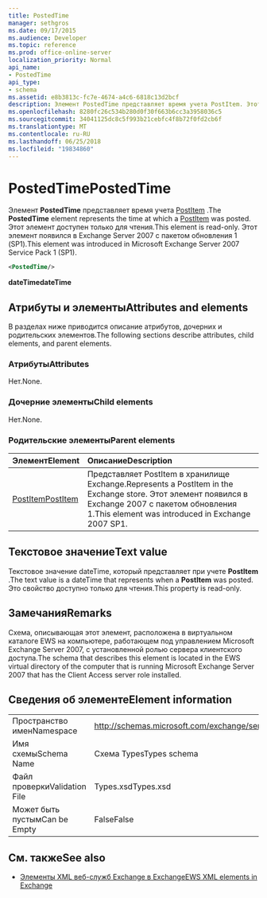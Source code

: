 ```yaml
---
title: PostedTime
manager: sethgros
ms.date: 09/17/2015
ms.audience: Developer
ms.topic: reference
ms.prod: office-online-server
localization_priority: Normal
api_name:
- PostedTime
api_type:
- schema
ms.assetid: e8b3813c-fc7e-4674-a4c6-6818c13d2bcf
description: Элемент PostedTime представляет время учета PostItem. Этот элемент доступен только для чтения. Этот элемент появился в Exchange Server 2007 с пакетом обновления 1 (SP1).
ms.openlocfilehash: 8280fc26c534b280d0f30f663b6cc3a3958036c5
ms.sourcegitcommit: 34041125dc8c5f993b21cebfc4f8b72f0fd2cb6f
ms.translationtype: MT
ms.contentlocale: ru-RU
ms.lasthandoff: 06/25/2018
ms.locfileid: "19834860"
---
```

# <a name="postedtime"></a><span data-ttu-id="9cab4-105">PostedTime</span><span class="sxs-lookup"><span data-stu-id="9cab4-105">PostedTime</span></span>

<span data-ttu-id="9cab4-106">Элемент **PostedTime** представляет время учета [PostItem](postitem.md) .</span><span class="sxs-lookup"><span data-stu-id="9cab4-106">The **PostedTime** element represents the time at which a [PostItem](postitem.md) was posted.</span></span> <span data-ttu-id="9cab4-107">Этот элемент доступен только для чтения.</span><span class="sxs-lookup"><span data-stu-id="9cab4-107">This element is read-only.</span></span> <span data-ttu-id="9cab4-108">Этот элемент появился в Exchange Server 2007 с пакетом обновления 1 (SP1).</span><span class="sxs-lookup"><span data-stu-id="9cab4-108">This element was introduced in Microsoft Exchange Server 2007 Service Pack 1 (SP1).</span></span> 
  
```xml
<PostedTime/>
```

 <span data-ttu-id="9cab4-109">**dateTime**</span><span class="sxs-lookup"><span data-stu-id="9cab4-109">**dateTime**</span></span>
## <a name="attributes-and-elements"></a><span data-ttu-id="9cab4-110">Атрибуты и элементы</span><span class="sxs-lookup"><span data-stu-id="9cab4-110">Attributes and elements</span></span>

<span data-ttu-id="9cab4-111">В разделах ниже приводится описание атрибутов, дочерних и родительских элементов.</span><span class="sxs-lookup"><span data-stu-id="9cab4-111">The following sections describe attributes, child elements, and parent elements.</span></span>
  
### <a name="attributes"></a><span data-ttu-id="9cab4-112">Атрибуты</span><span class="sxs-lookup"><span data-stu-id="9cab4-112">Attributes</span></span>

<span data-ttu-id="9cab4-113">Нет.</span><span class="sxs-lookup"><span data-stu-id="9cab4-113">None.</span></span>
  
### <a name="child-elements"></a><span data-ttu-id="9cab4-114">Дочерние элементы</span><span class="sxs-lookup"><span data-stu-id="9cab4-114">Child elements</span></span>

<span data-ttu-id="9cab4-115">Нет.</span><span class="sxs-lookup"><span data-stu-id="9cab4-115">None.</span></span>
  
### <a name="parent-elements"></a><span data-ttu-id="9cab4-116">Родительские элементы</span><span class="sxs-lookup"><span data-stu-id="9cab4-116">Parent elements</span></span>

|<span data-ttu-id="9cab4-117">**Элемент**</span><span class="sxs-lookup"><span data-stu-id="9cab4-117">**Element**</span></span>|<span data-ttu-id="9cab4-118">**Описание**</span><span class="sxs-lookup"><span data-stu-id="9cab4-118">**Description**</span></span>|
|:-----|:-----|
|[<span data-ttu-id="9cab4-119">PostItem</span><span class="sxs-lookup"><span data-stu-id="9cab4-119">PostItem</span></span>](postitem.md) <br/> |<span data-ttu-id="9cab4-120">Представляет PostItem в хранилище Exchange.</span><span class="sxs-lookup"><span data-stu-id="9cab4-120">Represents a PostItem in the Exchange store.</span></span> <span data-ttu-id="9cab4-121">Этот элемент появился в Exchange 2007 с пакетом обновления 1.</span><span class="sxs-lookup"><span data-stu-id="9cab4-121">This element was introduced in Exchange 2007 SP1.</span></span>  <br/> |
   
## <a name="text-value"></a><span data-ttu-id="9cab4-122">Текстовое значение</span><span class="sxs-lookup"><span data-stu-id="9cab4-122">Text value</span></span>

<span data-ttu-id="9cab4-123">Текстовое значение dateTime, который представляет при учете **PostItem** .</span><span class="sxs-lookup"><span data-stu-id="9cab4-123">The text value is a dateTime that represents when a **PostItem** was posted.</span></span> <span data-ttu-id="9cab4-124">Это свойство доступно только для чтения.</span><span class="sxs-lookup"><span data-stu-id="9cab4-124">This property is read-only.</span></span> 
  
## <a name="remarks"></a><span data-ttu-id="9cab4-125">Замечания</span><span class="sxs-lookup"><span data-stu-id="9cab4-125">Remarks</span></span>

<span data-ttu-id="9cab4-126">Схема, описывающая этот элемент, расположена в виртуальном каталоге EWS на компьютере, работающем под управлением Microsoft Exchange Server 2007, с установленной ролью сервера клиентского доступа.</span><span class="sxs-lookup"><span data-stu-id="9cab4-126">The schema that describes this element is located in the EWS virtual directory of the computer that is running Microsoft Exchange Server 2007 that has the Client Access server role installed.</span></span>
  
## <a name="element-information"></a><span data-ttu-id="9cab4-127">Сведения об элементе</span><span class="sxs-lookup"><span data-stu-id="9cab4-127">Element information</span></span>

|||
|:-----|:-----|
|<span data-ttu-id="9cab4-128">Пространство имен</span><span class="sxs-lookup"><span data-stu-id="9cab4-128">Namespace</span></span>  <br/> |http://schemas.microsoft.com/exchange/services/2006/types  <br/> |
|<span data-ttu-id="9cab4-129">Имя схемы</span><span class="sxs-lookup"><span data-stu-id="9cab4-129">Schema Name</span></span>  <br/> |<span data-ttu-id="9cab4-130">Схема Types</span><span class="sxs-lookup"><span data-stu-id="9cab4-130">Types schema</span></span>  <br/> |
|<span data-ttu-id="9cab4-131">Файл проверки</span><span class="sxs-lookup"><span data-stu-id="9cab4-131">Validation File</span></span>  <br/> |<span data-ttu-id="9cab4-132">Types.xsd</span><span class="sxs-lookup"><span data-stu-id="9cab4-132">Types.xsd</span></span>  <br/> |
|<span data-ttu-id="9cab4-133">Может быть пустым</span><span class="sxs-lookup"><span data-stu-id="9cab4-133">Can be Empty</span></span>  <br/> |<span data-ttu-id="9cab4-134">False</span><span class="sxs-lookup"><span data-stu-id="9cab4-134">False</span></span>  <br/> |
   
## <a name="see-also"></a><span data-ttu-id="9cab4-135">См. также</span><span class="sxs-lookup"><span data-stu-id="9cab4-135">See also</span></span>



- [<span data-ttu-id="9cab4-136">Элементы XML веб-служб Exchange в Exchange</span><span class="sxs-lookup"><span data-stu-id="9cab4-136">EWS XML elements in Exchange</span></span>](ews-xml-elements-in-exchange.md)

